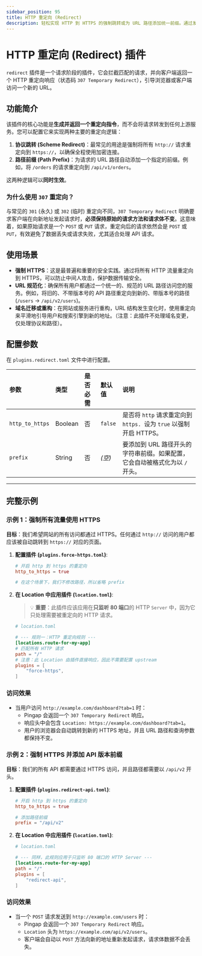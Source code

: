 ```yaml
---
sidebar_position: 95
title: HTTP 重定向 (Redirect)
description: 轻松实现 HTTP 到 HTTPS 的强制跳转或为 URL 路径添加统一前缀。通过发送 307 临时重定向响应，确保原始请求方法和数据体在跳转后保持不变。
---
```


# HTTP 重定向 (Redirect) 插件

`redirect` 插件是一个请求阶段的插件，它会拦截匹配的请求，并向客户端返回一个 HTTP 重定向响应（状态码 `307 Temporary Redirect`），引导浏览器或客户端访问一个新的 URL。

## 功能简介

该插件的核心功能是**生成并返回一个重定向指令**，而不会将请求转发到任何上游服务。您可以配置它来实现两种主要的重定向逻辑：

1.  **协议跳转 (Scheme Redirect)**：最常见的用途是强制将所有 `http://` 请求重定向到 `https://`，以确保全程使用加密连接。
2.  **路径前缀 (Path Prefix)**：为请求的 URL 路径自动添加一个指定的前缀。例如，将 `/orders` 的请求重定向到 `/api/v1/orders`。

这两种逻辑可以**同时生效**。

### 为什么使用 `307` 重定向？
与常见的 `301` (永久) 或 `302` (临时) 重定向不同，`307 Temporary Redirect` 明确要求客户端在向新地址发起请求时，**必须保持原始的请求方法和请求体不变**。这意味着，如果原始请求是一个 `POST` 或 `PUT` 请求，重定向后的请求依然会是 `POST` 或 `PUT`，有效避免了数据丢失或请求失败，尤其适合处理 API 请求。

## 使用场景

* **强制 HTTPS**：这是最普遍和重要的安全实践。通过将所有 HTTP 流量重定向到 HTTPS，可以防止中间人攻击，保护数据传输安全。
* **URL 规范化**：确保所有用户都通过一个统一的、规范的 URL 路径访问您的服务。例如，将旧的、不带版本号的 API 路径重定向到新的、带版本号的路径 (`/users` -> `/api/v2/users`)。
* **域名迁移或重构**：在网站或服务进行重构，URL 结构发生变化时，使用重定向来平滑地引导用户和搜索引擎到新的地址。（注意：此插件不处理域名变更，仅处理协议和路径）。

## 配置参数

在 `plugins.redirect.toml` 文件中进行配置。

| 参数            | 类型    | 是否必需 | 默认值  | 说明                                                                         |
| :-------------- | :------ | :------- | :------ | :--------------------------------------------------------------------------- |
| `http_to_https` | Boolean | 否       | `false` | 是否将 `http` 请求重定向到 `https. `设为 `true` 以强制开启 HTTPS。           |
| `prefix`        | String  | 否       | *(空)*  | 要添加到 URL 路径开头的字符串前缀。如果配置，它会自动被格式化为以 `/` 开头。 |

---

## 完整示例

### 示例 1：强制所有流量使用 HTTPS

**目标**：我们希望网站的所有访问都通过 HTTPS。任何通过 `http://` 访问的用户都应该被自动跳转到 `https://` 对应的页面。

1.  **配置插件 (`plugins.force-https.toml`)**:
    ```toml
    # 开启 http 到 https 的重定向
    http_to_https = true
    
    # 在这个场景下，我们不修改路径，所以省略 prefix
    ```

2.  **在 Location 中应用插件 (`location.toml`)**:
    > 💡 **重要**：此插件应该应用在**只监听 80 端口**的 HTTP `Server` 中，因为它只处理需要被重定向的 HTTP 请求。

    ```toml
    # location.toml

    # --- 规则一：HTTP 重定向规则 ---
    [locations.route-for-my-app]
    # 匹配所有 HTTP 请求
    path = "/"
    # 注意：此 Location 由插件直接响应，因此不需要配置 upstream
    plugins = [
        "force-https",
    ]
    ```

### 访问效果
* 当用户访问 `http://example.com/dashboard?tab=1` 时：
    * Pingap 会返回一个 `307 Temporary Redirect` 响应。
    * 响应头中会包含 `Location: https://example.com/dashboard?tab=1`。
    * 用户的浏览器会自动跳转到新的 HTTPS 地址，并且 URL 路径和查询参数都保持不变。

### 示例 2：强制 HTTPS 并添加 API 版本前缀

**目标**：我们的所有 API 都需要通过 HTTPS 访问，并且路径都需要以 `/api/v2` 开头。

1.  **配置插件 (`plugins.redirect-api.toml`)**:
    ```toml
    # 开启 http 到 https 的重定向
    http_to_https = true
    
    # 添加路径前缀
    prefix = "/api/v2"
    ```

2.  **在 Location 中应用插件 (`location.toml`)**:
    ```toml
    # location.toml

    # --- 同样，此规则应用于只监听 80 端口的 HTTP Server ---
    [locations.route-for-my-app]
    path = "/"
    plugins = [
        "redirect-api",
    ]
    ```

### 访问效果
* 当一个 `POST` 请求发送到 `http://example.com/users` 时：
    * Pingap 会返回一个 `307 Temporary Redirect` 响应。
    * `Location` 头为 `https://example.com/api/v2/users`。
    * 客户端会自动以 `POST` 方法向新的地址重新发起请求，请求体数据不会丢失。